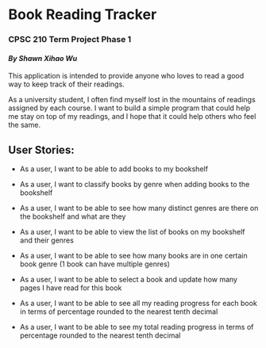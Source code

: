 # Book Reading Tracker
### CPSC 210 Term Project Phase 1
#### *By Shawn Xihao Wu*


This application is intended to provide anyone who loves to read a good way 
to keep track of their readings.

As a university student, I often find myself lost in 
the mountains of readings assigned by each course. I want to build a simple program 
that could help me stay on top of my readings, and I hope that it could 
help others who feel the same.


## User Stories:

- As a user, I want to be able to add books to my bookshelf
- As a user, I want to classify books by genre when adding books to the bookshelf


- As a user, I want to be able to see how many distinct genres are there on the bookshelf and what are they
- As a user, I want to be able to view the list of books on my bookshelf and their genres
- As a user, I want to be able to see how many books are in one certain book genre (1 book can have multiple genres)


- As a user, I want to be able to select a book and update how many pages I have read for this book


- As a user, I want to be able to see all my reading progress for each book in terms of percentage rounded to the nearest tenth decimal
- As a user, I want to be able to see my total reading progress in terms of percentage rounded to the nearest tenth decimal


